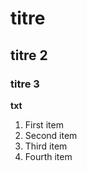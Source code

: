 
# titre

## titre 2

### titre 3

**txt**

1. First item
2. Second item
3. Third item
4. Fourth item